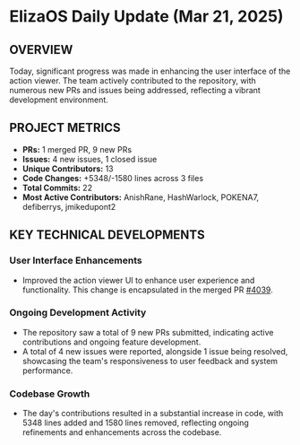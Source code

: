 # ElizaOS Daily Update (Mar 21, 2025)

## OVERVIEW

Today, significant progress was made in enhancing the user interface of the action viewer. The team actively contributed to the repository, with numerous new PRs and issues being addressed, reflecting a vibrant development environment.

## PROJECT METRICS

- **PRs:** 1 merged PR, 9 new PRs
- **Issues:** 4 new issues, 1 closed issue
- **Unique Contributors:** 13
- **Code Changes:** +5348/-1580 lines across 3 files
- **Total Commits:** 22
- **Most Active Contributors:** AnishRane, HashWarlock, POKENA7, defiberrys, jmikedupont2

## KEY TECHNICAL DEVELOPMENTS

### User Interface Enhancements

- Improved the action viewer UI to enhance user experience and functionality. This change is encapsulated in the merged PR [#4039](https://github.com/elizaos/eliza/pull/4039).

### Ongoing Development Activity

- The repository saw a total of 9 new PRs submitted, indicating active contributions and ongoing feature development.
- A total of 4 new issues were reported, alongside 1 issue being resolved, showcasing the team's responsiveness to user feedback and system performance.

### Codebase Growth

- The day's contributions resulted in a substantial increase in code, with 5348 lines added and 1580 lines removed, reflecting ongoing refinements and enhancements across the codebase.
